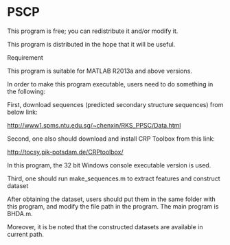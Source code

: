 # PSCP
This program is free; you can redistribute it and/or modify it.

This program is distributed in the hope that it will be useful.

Requirement

This program is suitable for MATLAB R2013a and above versions.

In order to make this program executable, users need to do something in the following:

First, download sequences (predicted secondary structure sequences) from below link:

http://www1.spms.ntu.edu.sg/~chenxin/RKS_PPSC/Data.html

Second, one also should download and install CRP Toolbox from this link:

http://tocsy.pik-potsdam.de/CRPtoolbox/

In this program, the 32 bit Windows console executable version is used.

Third, one should run make_sequences.m to extract features and construct dataset

After obtaining the dataset, users should put them in the same folder with this program, and modify the file path in the program. The main program is BHDA.m.

Moreover, it is be noted that the constructed datasets are available in current path.
